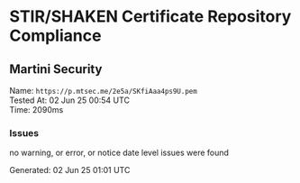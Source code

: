 # STIR/SHAKEN Certificate Repository Compliance

## Martini Security

Name: `https://p.mtsec.me/2e5a/SKfiAaa4ps9U.pem`\
Tested At: 02 Jun 25 00:54 UTC\
Time: 2090ms

### Issues

no warning, or error, or notice date level issues were found

Generated: 02 Jun 25 01:01 UTC